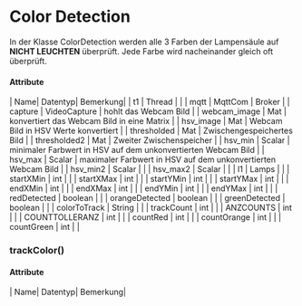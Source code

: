 # Color Detection

In der Klasse ColorDetection werden alle 3 Farben der Lampensäule auf **NICHT LEUCHTEN** überprüft.
Jede Farbe wird nacheinander gleich oft überprüft.

#### Attribute

| Name| Datentyp| Bemerkung|
| t1 | Thread |  |
| mqtt | MqttCom | Broker |
| capture | VideoCapture | hohlt das Webcam Bild |
| webcam_image | Mat | konvertiert das Webcam Bild in eine Matrix |
| hsv_image | Mat | Webcam Bild in HSV Werte konvertiert |
| thresholded | Mat | Zwischengespeichertes Bild |
| thresholded2 | Mat | Zweiter Zwischenspeicher |
| hsv_min | Scalar | minimaler Farbwert in HSV auf dem unkonvertierten Webcam Bild |
| hsv_max | Scalar | maximaler Farbwert in HSV auf dem unkonvertierten Webcam Bild |
| hsv_min2 | Scalar |  |
| hsv_max2 | Scalar |  |
| l1 | Lamps |  |
| startXMin | int |  |
| startXMax | int |  |
| startYMin | int |  |
| startYMax | int |  |
| endXMin | int |  |
| endXMax | int |  |
| endYMin | int |  |
| endYMax | int |  |
| redDetected | boolean |  |
| orangeDetected | boolean |  |
| greenDetected | boolean |  |
| colorToTrack | String |  |
| trackCount | int |  |
| ANZCOUNTS | int |  |
| COUNTTOLLERANZ | int |  |
| countRed | int |  |
| countOrange | int |  |
| countGreen | int |  |






### trackColor()

#### Attribute

| Name| Datentyp| Bemerkung|
 

